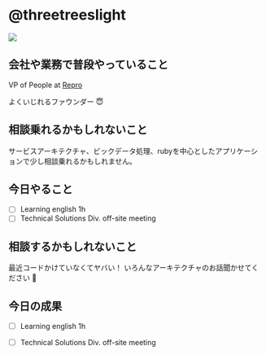 # @threetreeslight

![](https://avatars3.githubusercontent.com/u/1057490?s=100&v=4)

## 会社や業務で普段やっていること

VP of People at [Repro](https://repro.io)

よくいじれるファウンダー :innocent:

## 相談乗れるかもしれないこと

サービスアーキテクチャ、ビックデータ処理、rubyを中心としたアプリケーションで少し相談乗れるかもしれません。

## 今日やること

- [ ] Learning english 1h
- [ ] Technical Solutions Div. off-site meeting

## 相談するかもしれないこと

最近コードかけていなくてヤバい！
いろんなアーキテクチャのお話聞かせてください :raising_hand:

## 今日の成果

- [ ] Learning english 1h
- [ ] Technical Solutions Div. off-site meeting

